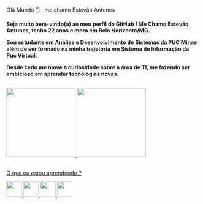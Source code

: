 Olá Mundo 🖐️, me chamo Estevão Antunes

**Seja muito bem-vindo(a) ao meu perfil do GitHub ! Me Chamo Estevão Antunes, tenho 22 anos e moro em Belo Horizonte/MG.**

**Sou estudante em Análise e Desenvolvimento de Sistemas da PUC Minas além de ser formado na minha trajetória em Sistema de Informação da Puc Virtual.**

**Desde cedo me move a curiosidade sobre a área de TI, me fazendo ser ambicioso em aprender tecnólogias novas.**

##


<div>
<a href="https://github.com/seu-usuário-aqui">
<img loading="lazy" height="180em" src="https://github-readme-stats.vercel.app/api/top-langs/?username=estevaoantunes&layout=compact&langs_count=7&theme=dracula"/>
<img loading="lazy" height="180em" src="https://github-readme-stats.vercel.app/api?username=estevaoantunes&show_icons=true&theme=dracula&include_all_commits=true&count_private=true"/>
</div>

##

O que eu estou aprendendo ? 


<div>
  <img loading="lazy" src="https://cdn.jsdelivr.net/gh/devicons/devicon/icons/git/git-original.svg" width="40" height="40"/><t></t>
  <img src="https://cdn.jsdelivr.net/gh/devicons/devicon@latest/icons/javascript/javascript-original.svg" width="40" height="40"/>       
  <img src="https://cdn.jsdelivr.net/gh/devicons/devicon@latest/icons/tailwindcss/tailwindcss-original.svg" width="40" height="40"/>
  <img src="https://cdn.jsdelivr.net/gh/devicons/devicon@latest/icons/csharp/csharp-original.svg" width="40" height="40"/>      
</div>
